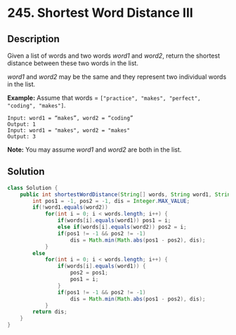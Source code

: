 # 245. Shortest Word Distance III

## Description

Given a list of words and two words *word1* and *word2*, return the shortest distance between these two words in the list.

*word1* and *word2* may be the same and they represent two individual words in the list.

**Example:**
Assume that words = `["practice", "makes", "perfect", "coding", "makes"]`.

```
Input: word1 = “makes”, word2 = “coding”
Output: 1
Input: word1 = "makes", word2 = "makes"
Output: 3
```

**Note:**
You may assume *word1* and *word2* are both in the list.



## Solution

```java
class Solution {
    public int shortestWordDistance(String[] words, String word1, String word2) {
        int pos1 = -1, pos2 = -1, dis = Integer.MAX_VALUE;
        if(!word1.equals(word2))
            for(int i = 0; i < words.length; i++) {
                if(words[i].equals(word1)) pos1 = i;
                else if(words[i].equals(word2)) pos2 = i;
                if(pos1 != -1 && pos2 != -1) 
                    dis = Math.min(Math.abs(pos1 - pos2), dis);
            }
        else 
            for(int i = 0; i < words.length; i++) {
                if(words[i].equals(word1)) {
                    pos2 = pos1;
                    pos1 = i;
                }
                if(pos1 != -1 && pos2 != -1) 
                    dis = Math.min(Math.abs(pos1 - pos2), dis);
            }
        return dis;
    }
}
```

